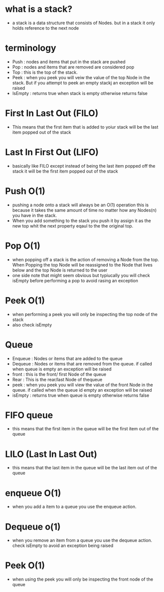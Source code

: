 # what is a stack?
* a stack is a data structure that consists of Nodes. but in a stack it only holds reference to the next node

# terminology 
* Push : nodes and items that put in the stack are pushed 
* Pop : nodes and items that are removed are considered pop
* Top : this is the top of the stack.
* Peek : when you peek you will veiw the value of the top Node in the stack. But if you attempt to peek an empty stackj an exception will be raised 
* IsEmpty : returns true when stack is empty otherwise returns false 

# First In Last Out (FILO)
* This means that the first item that is added to yoiur stack will be the last item popped out of the stack 

# Last In First Out (LIFO)
* basically like FILO except instead of being the last item popped off the stack it will be the first item popped out of the stack

# Push O(1)
* pushing a node onto a stack will always be an O(1) operation this is because it takes the same amount of time no matter how any Nodes(n) you have in the stack. 
* When you add something to the stack you push it by assign it as the new top whit the next property eqaul to the the original top. 

# Pop O(1)
* when popping off a stack is the action of removing a Node from the top. When Popping the top Node will be reassigned to the Node that lives below and the top Node is returned to the user
* one side note that might seem obvious but typiucally you will check isEmpty before performing a pop to avoid rasing an exception 

# Peek O(1)
* when performing a peek you will only be inspecting the top node of the stack
* also check isEmpty

# Queue 
* Enqueue : Nodes or items that are added to the queue
* Dequeue : Nodes or items that are removed from the queue. if called when queue is empty an exception will be raised 
* front : this is the front/ first Node of the queue  
* Rear : This is the rear/last Node of thequeue 
* peek : when you peek you will view the value of the front Node in the queue. if called when the queue id empty an exception will be raised 
* isEmpty : returns true when queue is empty otherwise returns false

# FIFO  queue
* this means that the first item in the queue will be the first item out of the queue 
# LILO (Last In Last Out)
* this means that the last item in the queue will be the last item out of the queue 
# enqueue O(1)
* when you add a item to a queue you use the enqueue action. 
# Dequeue o(1)
* when you remove an item from a queue you use the dequeue action. check isEmpty to avoid an exception being raised 
# Peek O(1)
* when using the peek you will only be inspecting the front node of the queue 

